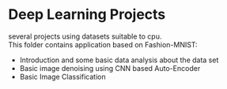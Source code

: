 # Deep Learning Projects
several projects using datasets suitable to cpu.
<BR>This folder contains application based on Fashion-MNIST:
* Introduction and some basic data analysis about the data set
* Basic image denoising using CNN based Auto-Encoder
* Basic Image Classification
